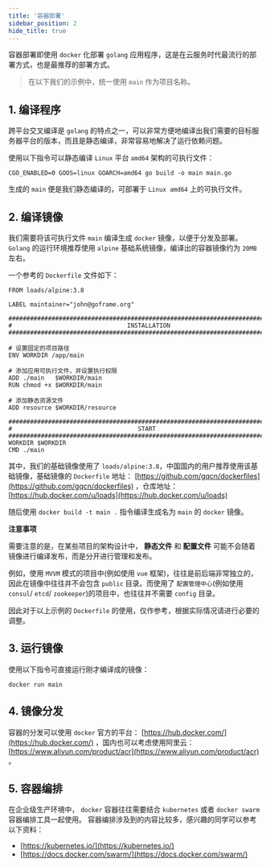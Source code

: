 ```yaml
---
title: '容器部署'
sidebar_position: 2
hide_title: true
---
```


容器部署即使用 `docker` 化部署 `golang` 应用程序，这是在云服务时代最流行的部署方式，也是最推荐的部署方式。

> 在以下我们的示例中，统一使用 `main` 作为项目名称。

## 1\. 编译程序

跨平台交叉编译是 `golang` 的特点之一，可以非常方便地编译出我们需要的目标服务器平台的版本，而且是静态编译，非常容易地解决了运行依赖问题。

使用以下指令可以静态编译 `Linux` 平台 `amd64` 架构的可执行文件：

```
CGO_ENABLED=0 GOOS=linux GOARCH=amd64 go build -o main main.go
```

生成的 `main` 便是我们静态编译的，可部署于 `Linux amd64` 上的可执行文件。

## 2\. 编译镜像

我们需要将该可执行文件 `main` 编译生成 `docker` 镜像，以便于分发及部署。 `Golang` 的运行环境推荐使用 `alpine` 基础系统镜像，编译出的容器镜像约为 `20MB` 左右。

一个参考的 `Dockerfile` 文件如下：

```
FROM loads/alpine:3.8

LABEL maintainer="john@goframe.org"

###############################################################################
#                                INSTALLATION
###############################################################################

# 设置固定的项目路径
ENV WORKDIR /app/main

# 添加应用可执行文件，并设置执行权限
ADD ./main   $WORKDIR/main
RUN chmod +x $WORKDIR/main

# 添加静态资源文件
ADD resource $WORKDIR/resource

###############################################################################
#                                   START
###############################################################################
WORKDIR $WORKDIR
CMD ./main
```

其中，我们的基础镜像使用了 `loads/alpine:3.8`，中国国内的用户推荐使用该基础镜像，基础镜像的 `Dockerfile` 地址： [https://github.com/gqcn/dockerfiles](https://github.com/gqcn/dockerfiles) ，仓库地址： [https://hub.docker.com/u/loads](https://hub.docker.com/u/loads)

随后使用 `docker build -t main .` 指令编译生成名为 `main` 的 `docker` 镜像。

**注意事项**

需要注意的是，在某些项目的架构设计中， **静态文件** 和 **配置文件** 可能不会随着镜像进行编译发布，而是分开进行管理和发布。

例如，使用 `MVVM` 模式的项目中(例如使用 `vue` 框架)，往往是前后端非常独立的，因此在镜像中往往并不会包含 `public` 目录。而使用了 `配置管理中心`(例如使用 `consul`/ `etcd`/ `zookeeper`)的项目中，也往往并不需要 `config` 目录。

因此对于以上示例的 `Dockerfile` 的使用，仅作参考，根据实际情况请进行必要的调整。

## 3\. 运行镜像

使用以下指令可直接运行刚才编译成的镜像：

```
docker run main
```

## 4\. 镜像分发

容器的分发可以使用 `docker` 官方的平台： [https://hub.docker.com/](https://hub.docker.com/) ，国内也可以考虑使用阿里云： [https://www.aliyun.com/product/acr](https://www.aliyun.com/product/acr) 。

## 5\. 容器编排

在企业级生产环境中， `docker` 容器往往需要结合 `kubernetes` 或者 `docker swarm` 容器编排工具一起使用。 容器编排涉及到的内容比较多，感兴趣的同学可以参考以下资料：

- [https://kubernetes.io/](https://kubernetes.io/)
- [https://docs.docker.com/swarm/](https://docs.docker.com/swarm/)